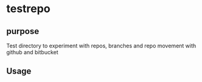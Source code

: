 # testrepo

## purpose
Test directory to experiment with repos, branches and repo movement with github and bitbucket

## Usage

